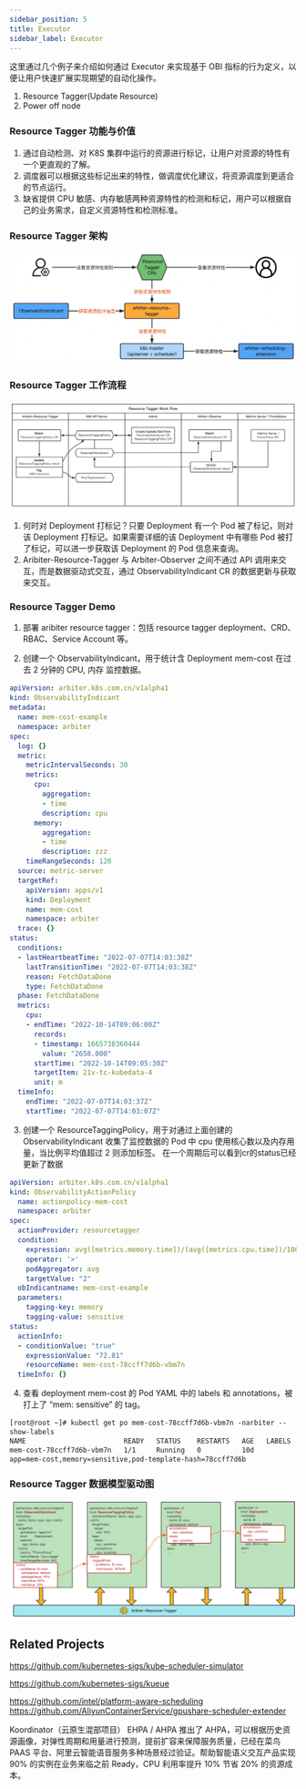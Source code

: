 ```yaml
---
sidebar_position: 5
title: Executor
sidebar_label: Executor
---
```


这里通过几个例子来介绍如何通过 Executor 来实现基于 OBI 指标的行为定义，以便让用户快速扩展实现期望的自动化操作。
1. Resource Tagger(Update Resource)
2. Power off node

### Resource Tagger 功能与价值

1. 通过自动检测、对 K8S 集群中运行的资源进行标记，让用户对资源的特性有一个更直观的了解。
2. 调度器可以根据这些标记出来的特性，做调度优化建议，将资源调度到更适合的节点运行。
3. 缺省提供 CPU 敏感、内存敏感两种资源特性的检测和标记，用户可以根据自己的业务需求，自定义资源特性和检测标准。

### Resource Tagger 架构

![image-20220306110303070](./img/resource-tagger-arch-v0.3.png)

### Resource Tagger 工作流程

![image-20220306110303070](./img/resource-tagger-workflow-v0.3.png)

1. 何时对 Deployment 打标记？只要 Deployment 有一个 Pod 被了标记，则对该 Deployment 打标记。如果需要详细的该 Deployment 中有哪些 Pod  被打了标记，可以进一步获取该 Deployment 的 Pod 信息来查询。
2. Aribiter-Resource-Tagger 与 Arbiter-Observer 之间不通过 API 调用来交互，而是数据驱动式交互，通过 ObservabilityIndicant CR 的数据更新与获取来交互。

### Resource Tagger Demo

1. 部署 aribiter resource tagger：包括 resource tagger deployment、CRD、RBAC、Service Account 等。

2. 创建一个 ObservabilityIndicant，用于统计含 Deployment mem-cost 在过去 2 分钟的 CPU, 内存 监控数据。

  ```yaml
  apiVersion: arbiter.k8s.com.cn/v1alpha1
  kind: ObservabilityIndicant
  metadata:
    name: mem-cost-example
    namespace: arbiter
  spec:
    log: {}
    metric:
      metricIntervalSeconds: 30
      metrics:
        cpu:
          aggregation:
          - time
          description: cpu
        memory:
          aggregation:
          - time
          description: zzz
      timeRangeSeconds: 120
    source: metric-server
    targetRef:
      apiVersion: apps/v1
      kind: Deployment
      name: mem-cost
      namespace: arbiter
    trace: {}
  status:
    conditions:
    - lastHeartbeatTime: "2022-07-07T14:03:38Z"
      lastTransitionTime: "2022-07-07T14:03:38Z"
      reason: FetchDataDone
      type: FetchDataDone
    phase: FetchDataDone
    metrics:
      cpu:
      - endTime: "2022-10-14T09:06:00Z"
        records:
        - timestamp: 1665738360444
          value: "2658.000"
        startTime: "2022-10-14T09:05:30Z"
        targetItem: 21v-tc-kubedata-4
        unit: m
    timeInfo:
      endTime: "2022-07-07T14:03:37Z"
      startTime: "2022-07-07T14:03:07Z"
  ```

3. 创建一个 ResourceTaggingPolicy，用于对通过上面创建的 ObservabilityIndicant 收集了监控数据的 Pod 中 cpu 使用核心数以及内存用量，当比例平均值超过 2 则添加标签。 在一个周期后可以看到cr的status已经更新了数据

  ```yaml
  apiVersion: arbiter.k8s.com.cn/v1alpha1
  kind: ObservabilityActionPolicy
    name: actionpolicy-mem-cost
    namespace: arbiter
  spec:
    actionProvider: resourcetagger
    condition:
      expression: avg([metrics.memory.time])/(avg([metrics.cpu.time])/1000000)
      operator: '>'
      podAggregator: avg
      targetValue: "2"
    obIndicantname: mem-cost-example
    parameters:
      tagging-key: memory
      tagging-value: sensitive
  status:
    actionInfo:
    - conditionValue: "true"
      expressionValue: "72.81"
      resourceName: mem-cost-78ccff7d6b-vbm7n
    timeInfo: {}
  ```

4. 查看 deployment mem-cost 的 Pod YAML 中的 labels 和 annotations，被打上了 “mem: sensitive” 的 tag。

```shell
[root@root ~]# kubectl get po mem-cost-78ccff7d6b-vbm7n -narbiter --show-labels
NAME                        READY   STATUS    RESTARTS   AGE   LABELS
mem-cost-78ccff7d6b-vbm7n   1/1     Running   0          10d   app=mem-cost,memory=sensitive,pod-template-hash=78ccff7d6b
```



### Resource Tagger 数据模型驱动图
![image-20220306110303070](./img/resource-tagger-data-flow.png)


## Related Projects
https://github.com/kubernetes-sigs/kube-scheduler-simulator

https://github.com/kubernetes-sigs/kueue

https://github.com/intel/platform-aware-scheduling
https://github.com/AliyunContainerService/gpushare-scheduler-extender


Koordinator（云原生混部项目）
EHPA / AHPA
推出了 AHPA，可以根据历史资源画像，对弹性周期和用量进行预测，提前扩容来保障服务质量，已经在菜鸟 PAAS 平台、阿里云智能语音服务多种场景经过验证。帮助智能语义交互产品实现 90% 的实例在业务来临之前 Ready，CPU 利用率提升 10% 节省 20% 的资源成本。
